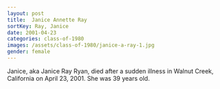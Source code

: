 ```yaml
---
layout: post
title:  Janice Annette Ray
sortKey: Ray, Janice
date: 2001-04-23
categories: class-of-1980
images: /assets/class-of-1980/janice-a-ray-1.jpg
gender: female
---
```

Janice, aka Janice Ray Ryan, died after a sudden illness in Walnut Creek, California on April 23, 2001.  She was 39 years old.
